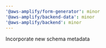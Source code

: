 ```yaml
---
'@aws-amplify/form-generator': minor
'@aws-amplify/backend-data': minor
'@aws-amplify/backend': minor
---
```


Incorporate new schema metadata
